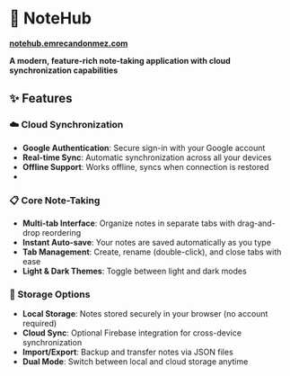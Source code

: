 # 📝 NoteHub

**[notehub.emrecandonmez.com](https://notehub.emrecandonmez.com)**

**A modern, feature-rich note-taking application with cloud synchronization capabilities**

## ✨ Features

### ☁️ Cloud Synchronization
- **Google Authentication**: Secure sign-in with your Google account
- **Real-time Sync**: Automatic synchronization across all your devices
- **Offline Support**: Works offline, syncs when connection is restored
- 
### 📋 Core Note-Taking
- **Multi-tab Interface**: Organize notes in separate tabs with drag-and-drop reordering
- **Instant Auto-save**: Your notes are saved automatically as you type
- **Tab Management**: Create, rename (double-click), and close tabs with ease
- **Light & Dark Themes**: Toggle between light and dark modes

### 💾 Storage Options
- **Local Storage**: Notes stored securely in your browser (no account required)
- **Cloud Sync**: Optional Firebase integration for cross-device synchronization
- **Import/Export**: Backup and transfer notes via JSON files
- **Dual Mode**: Switch between local and cloud storage anytime